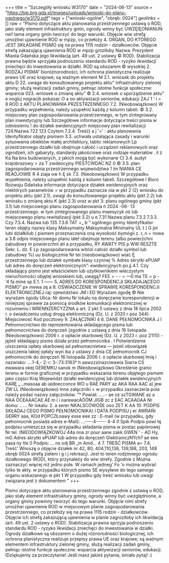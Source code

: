 +++
title = "Szczegóły wniosku W3170"
date = "2024-06-13"
source = "https://bip.brg.gda.pl/images/uploads/wnioski-do-planu-ogolnego/w3170.pdf"
tags = ["wnioski-ogolne", "obręb: 0024"]
geolinks = []
raw = "Pismo dotyczące aktu planowania przestrzennego ustawą o ROD, jako stały element infrastruktury gmin, ogrody winny być UWZĘIĘONIANUN nei! tama organy gmin tworzyć do tego warunki. Objęcie wiw strefą umożliwi ujawnienie ROD w mpzp, co przełoży 4. ORGAN, DO KTÓREGO JEST SKŁADANE PISMO się na prawa 1115 rodzin - działkowców. Objęcie strefą zakazującą ujawnienia ROD w mpzp groziłoby Nazwa: Prezydent Miasta Gdańska jego likwidacją (art. 49 ust. 2 ustawy © ROD). Stabilizacja prawna będzie sprzyjała podnoszeniu standardu ROD - ryzyko iikwidacji zniechęci do inwestowania w działki. ROD są obszarem © wysokiej 2. RODZAJ PISMA” bioróżnorodności, ich ochrona planistyczna realizuje prawo UE oraz krajowe; są ważnym element M 2.1. wniosek do projektu aktu D 22. uwaga do konsultowanego projektu aktu” infrastruktury zielonej gminy; służą realizacji zadań gminy, pełniąc istotne funkcje społeczne: wsparcia 023. wniosek o zmianę aktu” © 2.4. wniosek o sporządzenie aktu” e oogicj nogracjh pokazac O a oo aktywizacji seniorów, edukacji ZAJ 1 ' i = 8 ROD ż AKTU PLANOWANIA PRZESTRZENNEGO 7.2. (Nieobowiązkowo) W przypadku wypełnienia, należy uzupełnić każdą z kolumn tabeli. © 3.2. miejscowy plan zagospodarowania przestrzennego, w tym zintegrowany plan inwestycyjny lub Szczegółowe  informacje dotyczące treści pisma w odniesieniu ! do działek ewidencyjnych miejscowy plan rewitalizacji 724.Nazwa  722  123 Czytem 7.2.4. Treść)  a j '=' : aktu planowania Identyfikator objęty pismem  3.3. uchwała ustalająca zasady i warunki sytuowania obiektów małej architektury, tablic reklamowych Lp przestrzennego działki lub  obejmuje całość  i urządzeń reklamowych oraz ogrodzeń, ich gabaryty, standardy jakościowe oraz rodzaje materiałów  .  il ż Ka Na bns   budowianych, z jakich mogą być wykonane CI 3.4. audyt krajobrazowy > za T zwdeocyjny PIESTCWDAC  NZ 0 © 3.5. plan zagospodarowania przestrzennego województwa  1       lm NIANIA  CE REAÓJOWIE R  4 ziaja ow h Ę sk 7.3. (Nieobowiązkowo) W przypadku wypełnienia, należy uzupełnić każdą z kolumn tabeli. Szczegółowe I Biuro Rozwoju Gdańska informacje dotyczące działek ewidencyjnych oraz niektórych parametrów = w przypadku zaznacze nia w pkt 2 (2) wniosku do projektu aktu (pkt 2.1), uwagi do konsultowanego projektu aktu (pkt 2.2) lub wniosku o zmianę aktu K (pkt 2.3) oraz w pkt 3: planu ogólnego gminy (pkt 3.1) lub miejscowego planu zagospodarowania ń 2024 -06- 13 przestrzennego. w tym zintegrowanego planu inwesycyk oś lub miejscowego planu rewitalizacji (pkt 3.2) u e 7.31 Nazwa planu  7.3.2  7.3.3. Czy  7.3.4. Nazwa lub  135  7.3.6 TAT  +_ b ”  ogólnego gminy  Identyfikator teren objęty nazwy klasy  Maksymalny  Maksymalna  Minimalny UL t ( G jol   lubi działkilub ( pismem  przeznaczenia  oną wysokość  bymógii  z. r, n = nowa a 3.8 odpis miejscowego planu iałe!  obejmuje terenu (albo powierzchni zabudowy m powierzchni  ati a przypadku, RY AWATY PIS p WW RESZTE Sekr. L. dz. E  Lp  zagospodarowania  witóói  całość działki  symbol lub zabudowy %)  uu  biołogiczmie  Nr tel (nieobowiązkowo) wiać Ę przestrzennego  lub działek symbałe klasy    czynnej % Adres skrytki ePUAP lub adres do doręczeń elektronicznych”:     ewidencyjnych  po jj     4.1. Czy składający pismo jest właścicielem lub użytkownikiem wieczystym nieruchomości objętej wnioskiem         lub, uwagą? FEE =  - -  = —0  ma TE = p  - '4 fa mine sp  E.1. 1 —— 5. ADRES DO KORESPONDENCJI SKŁADAJĄCEGO PISMO” p» mewa zę a 8. OŚWIADCZENIE W SPRAWIE KORESPONDENCJI ELEKTRONICZNEJ raj: ojewództwo JM i ED Wyrażam zgodę © Nie wyrażam zgody Ulica: Nr domu Nr lokalu na doręczanie korespondencji w niniejszej sprawie za pomocą środków komunikacji elektronicznej w rozumieniu i WRENNZERCYZZNA a art. 2 pkt 5 ustawy z dnia 18 lipca 2002 r. o świadczeniu usług drogą elektroniczną (Dz. U. z 2020 r poz 344). Miejscowość Kod pocztowy 9. ZAŁĄCZNIKI 4 6. DANE PEŁNOMOCNIKA J I Pełnomocnictwo do reprezentowania składającego pisma lub pełnomocnictwa do doręczeń (zgodnie z ustawą z dnia 16 listopada (Nieobowiązkowo) 2006 r. o opłacie skarbowej (Dz. U. z 2023 r. poz 2111)) - jężeli składający pismo działa przez pełnomocnika . I Potwierdzenie uiszczenia opłaty skarbowej ad pełnomacnietwa — jeżeli obowiązek uiszczenia takiej opłaty wyn ika z ustawy z dnia C£ pełnomocnik CJ pełnomocnik do doręczeń 16 listopada 2006 r. o opłacie skarbowej Imię i nazwisko: ....1-4,- 2: r: 3-:73:3163* h aawzzzinazciwawia Siarra CS ewawara okej GEREMKU sanok  m (Nieobowiązkowo  Określenie granic terenu w formie graficznej w przypadku wskazania terenu objętego pismem jako części Kraj Województ działki ewidencyjnej lub działek ewidencyjnych KARĘ „...masoaa ab iaidoecconce WO u RAE PARY az AKA RAA AAC a) jew ZW LL (Nieobowiązkowo) Inne załączniki = w przypadku zaznaczeria pola należy podać nazwy załączników. ”* Powiat: .....- ae oz szTGWANE az a NAA ÓCEAAACAE AE m i i  oarewacAÓÓM JIGB zc  z EAC ACAAOAA Nr domu: ...... Nr lokalu: 2. a serer NKALSCÓWOŚE ooo ZET K AA 10. PODPIS SKŁADAJ CEGO PISMO PEŁNOMOCNIKA) I DATA PODPISU j er AWRAŃI GERRY aaa, KOd POPCZŁoawy esse eee zz : E-mail (w przypadku, gdy pełnomocnik posiada adres e-Mail): ...----4----- 4-4 0 Spik Podpis powi tę podpisu umieszcza się w przypadku składania pisma w postac papierowej  Nr tel. (NIEODOWIĄZKOWOJ 44a nna zr pour aane zakk GWEN ' - AD Hy, mG Adres skrytki ePUAP lub adres do doręczeń GlektraniczNYch? ae eee pasa ny tte 0 Podpis: ... ns odj BR „m Amd... 4 7. TREŚĆ PISMA a=  7.4, Treść' Wnoszę o objęcie działek nr 42, 80, 404,110,138, 139,188, 203, 148 obręb 0024 strefą zieleni i g i j  rekreacji. Jest to teren rodzinnego ogrodu działkowego (ROD), który przynależy do wiw strefy. Zgodnie z Można zaznaczyć więcej niż jedno pole. W ramach jedneg' Fo 'o można wybrać tylko te akty. w przypadku których pismo SE wysyłane do tego samego organu wskazanego w pkt 1 W przypadku gdy treść wniosku lub uwagi związana jest z dokumentem "
+++

Pismo dotyczące aktu planowania przestrzennego zgodnie z ustawą o ROD, jako stały element infrastruktury gminy, ogrody winny być uwzględnione, a organy gminy powinny tworzyć do tego warunki. Objęcie nimi strefy umożliwi ujawnienie ROD w miejscowym planie zagospodarowania przestrzennego, co przełoży się na prawa 1115 rodzin - działkowców. Objęcie ich strefą zakazującą ujawnienia w planie zagroziłoby ich likwidacją (art. 49 ust. 2 ustawy o ROD). Stabilizacja prawna sprzyja podnoszeniu standardu ROD - ryzyko likwidacji zniechęci do inwestowania w działki. Ogrody działkowe są obszarem o dużej różnorodności biologicznej, ich ochrona planistyczna realizuje przepisy prawa UE oraz krajowe; są ważnym elementem infrastruktury zielonej gminy, służą realizacji zadań gminy, pełniąc istotne funkcje społeczne: wsparcia aktywizacji seniorów, edukacji. IDziękujemy za przeczytanie! Jeśli masz jakieś pytania, śmiało pytaj! :)



